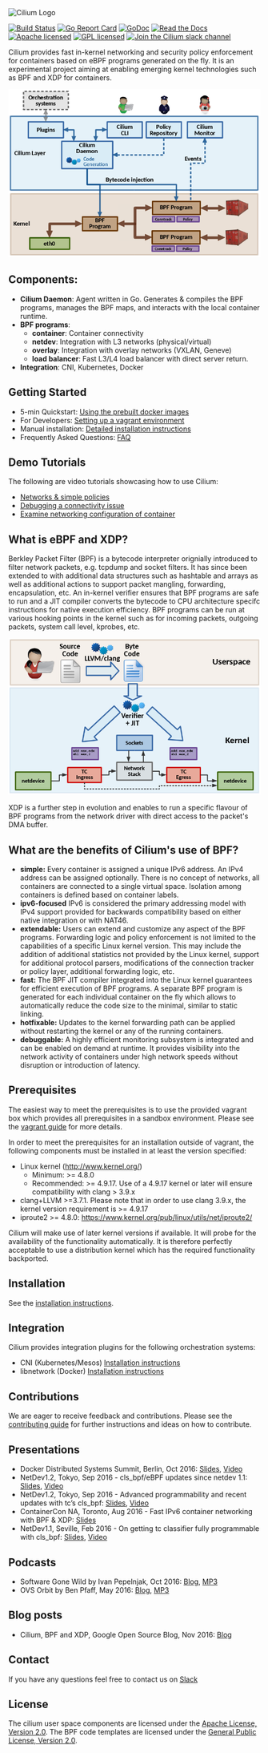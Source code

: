 <img src="https://cdn.rawgit.com/cilium/cilium/master/Documentation/images/logo.svg" alt="Cilium Logo" width="300" />

[![Build Status](https://jenkins.cilium.io/job/cilium/job/cilium/job/master/badge/icon)](https://jenkins.cilium.io/job/cilium/job/cilium/job/master/)
[![Go Report Card](https://goreportcard.com/badge/github.com/cilium/cilium)](https://goreportcard.com/report/github.com/cilium/cilium)
[![GoDoc](https://godoc.org/github.com/cilium/cilium?status.svg)](https://godoc.org/github.com/cilium/cilium)
[![Read the Docs](https://readthedocs.org/projects/docs/badge/?version=latest)](http://cilium.readthedocs.io/en/latest/)
[![Apache licensed](https://img.shields.io/badge/license-Apache-blue.svg)](https://github.com/cilium/cilium/blob/master/LICENSE)
[![GPL licensed](https://img.shields.io/badge/license-GPL-blue.svg)](https://github.com/cilium/cilium/blob/master/bpf/COPYING)
[![Join the Cilium slack channel](https://cilium.herokuapp.com/badge.svg)](https://cilium.herokuapp.com/)

Cilium provides fast in-kernel networking and security policy enforcement for
containers based on eBPF programs generated on the fly. It is an experimental
project aiming at enabling emerging kernel technologies such as BPF and XDP
for containers.

<p align="center">
   <img src="Documentation/images/cilium-arch.png" />
</p>

## Components:
  * **Cilium Daemon**: Agent written in Go. Generates & compiles the BPF
    programs, manages the BPF maps, and interacts with the local container
    runtime.
  * **BPF programs**:
    * **container**: Container connectivity
    * **netdev**: Integration with L3 networks (physical/virtual)
    * **overlay**: Integration with overlay networks (VXLAN, Geneve)
    * **load balancer**: Fast L3/L4 load balancer with direct server return.
  * **Integration**: CNI, Kubernetes, Docker

## Getting Started

 * 5-min Quickstart: [Using the prebuilt docker images](examples/docker-compose/README.md)
 * For Developers: [Setting up a vagrant environment](Documentation/vagrant.rst)
 * Manual installation: [Detailed installation instructions](Documentation/admin.rst)
 * Frequently Asked Questions: [FAQ](https://github.com/cilium/cilium/issues?utf8=%E2%9C%93&q=is%3Aissue%20label%3Aquestion%20)

## Demo Tutorials

The following are video tutorials showcasing how to use Cilium:

 * [Networks & simple policies](https://asciinema.org/a/83373)
 * [Debugging a connectivity issue](https://asciinema.org/a/83376)
 * [Examine networking configuration of container](https://asciinema.org/a/83372)

## What is eBPF and XDP?

Berkley Packet Filter (BPF) is a bytecode interpreter orignially introduced
to filter network packets, e.g. tcpdump and socket filters. It has since been
extended to with additional data structures such as hashtable and arrays as
well as additional actions to support packet mangling, forwarding,
encapsulation, etc. An in-kernel verifier ensures that BPF programs are safe
to run and a JIT compiler converts the bytecode to CPU architecture specifc
instructions for native execution efficiency. BPF programs can be run at
various hooking points in the kernel such as for incoming packets, outgoing
packets, system call level, kprobes, etc.

<p align="center">
   <img src="Documentation/images/bpf-overview.png" width="508" />
</p>

XDP is a further step in evolution and enables to run a specific flavour of
BPF programs from the network driver with direct access to the packet's DMA
buffer.

## What are the benefits of Cilium's use of BPF?

 * **simple:**
   Every container is assigned a unique IPv6 address. An IPv4 address can be
   assigned optionally. There is no concept of networks, all containers are
   connected to a single virtual space. Isolation among containers is defined
   based on container labels.
 * **ipv6-focused**
   IPv6 is considered the primary addressing model with IPv4 support provided
   for backwards compatibility based on either native integration or with
   NAT46.
 * **extendable:**
   Users can extend and customize any aspect of the BPF programs. Forwarding
   logic and policy enforcement is not limited to the capabilities of a
   specific Linux kernel version. This may include the addition of additional
   statistics not provided by the Linux kernel, support for additional protocol
   parsers, modifications of the connection tracker or policy layer, additional
   forwarding logic, etc.
 * **fast:**
   The BPF JIT compiler integrated into the Linux kernel guarantees for
   efficient execution of BPF programs. A separate BPF program is generated for
   each individual container on the fly which allows to automatically reduce the
   code size to the minimal, similar to static linking.
 * **hotfixable:**
   Updates to the kernel forwarding path can be applied without restarting the
   kernel or any of the running containers.
 * **debuggable:**
   A highly efficient monitoring subsystem is integrated and can be enabled on
   demand at runtime. It provides visibility into the network activity of
   containers under high network speeds without disruption or introduction of
   latency.

## Prerequisites

The easiest way to meet the prerequisites is to use the provided vagrant box
which provides all prerequisites in a sandbox environment. Please see the
[vagrant guide](Documentation/vagrant.rst) for more details.

In order to meet the prerequisites for an installation outside of vagrant,
the following components must be installed in at least the version specified:

 * Linux kernel (http://www.kernel.org/)
    * Minimum: >= 4.8.0
    * Recommended: >= 4.9.17. Use of a 4.9.17 kernel or later will ensure
      compatibility with clang > 3.9.x
 * clang+LLVM >=3.7.1. Please note that in order to use clang 3.9.x, the
   kernel version requirement is >= 4.9.17
 * iproute2 >= 4.8.0: https://www.kernel.org/pub/linux/utils/net/iproute2/

Cilium will make use of later kernel versions if available. It will probe
for the availability of the functionality automatically. It is therefore
perfectly acceptable to use a distribution kernel which has the required
functionality backported.

## Installation

See the [installation instructions](Documentation/admin.rst).

## Integration

Cilium provides integration plugins for the following orchestration systems:
  * CNI (Kubernetes/Mesos) [Installation instructions](examples/kubernetes/README.md)
  * libnetwork (Docker) [Installation instructions](examples/docker-compose/README.md)

## Contributions

We are eager to receive feedback and contributions. Please see the
[contributing guide](Documentation/contributing.rst) for further instructions and ideas
on how to contribute.

## Presentations

 * Docker Distributed Systems Summit, Berlin, Oct 2016: [Slides](http://www.slideshare.net/Docker/cilium-bpf-xdp-for-containers-66969823), [Video](https://www.youtube.com/watch?v=TnJF7ht3ZYc&list=PLkA60AVN3hh8oPas3cq2VA9xB7WazcIgs&index=7)
 * NetDev1.2, Tokyo, Sep 2016 - cls_bpf/eBPF updates since netdev 1.1: [Slides](http://borkmann.ch/talks/2016_tcws.pdf), [Video](https://youtu.be/gwzaKXWIelc?t=12m55s)
 * NetDev1.2, Tokyo, Sep 2016 - Advanced programmability and recent updates with tc’s cls_bpf: [Slides](http://borkmann.ch/talks/2016_netdev2.pdf), [Video](https://www.youtube.com/watch?v=GwT9hRiqdUo)
 * ContainerCon NA, Toronto, Aug 2016 - Fast IPv6 container networking with BPF & XDP: [Slides](http://www.slideshare.net/ThomasGraf5/cilium-fast-ipv6-container-networking-with-bpf-and-xdp)
 * NetDev1.1, Seville, Feb 2016 - On getting tc classifier fully programmable with cls_bpf: [Slides](http://borkmann.ch/talks/2016_netdev.pdf), [Video](https://www.youtube.com/watch?v=KHXxSN5vwHY)

## Podcasts

 * Software Gone Wild by Ivan Pepelnjak, Oct 2016: [Blog](http://blog.ipspace.net/2016/10/fast-linux-packet-forwarding-with.html), [MP3](http://media.blubrry.com/ipspace/stream.ipspace.net/nuggets/podcast/Show_64-Cilium_with_Thomas_Graf.mp3)
 * OVS Orbit by Ben Pfaff, May 2016: [Blog](https://ovsorbit.benpfaff.org/#e4), [MP3](https://ovsorbit.benpfaff.org/episode-4.mp3)

## Blog posts

 * Cilium, BPF and XDP, Google Open Source Blog, Nov 2016: [Blog](https://opensource.googleblog.com/2016/11/cilium-networking-and-security.html)

## Contact

If you have any questions feel free to contact us on [Slack](https://cilium.herokuapp.com/)

## License

The cilium user space components are licensed under the
[Apache License, Version 2.0](LICENSE). The BPF code templates are licensed
under the [General Public License, Version 2.0](bpf/COPYING).
